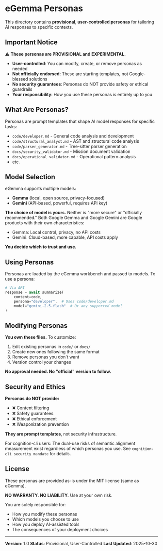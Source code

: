 # eGemma Personas

This directory contains **provisional, user-controlled personas** for tailoring AI responses to specific contexts.

## Important Notice

⚠️ **These personas are PROVISIONAL and EXPERIMENTAL.**

- **User-controlled**: You can modify, create, or remove personas as needed
- **Not officially endorsed**: These are starting templates, not Google-blessed solutions
- **No security guarantees**: Personas do NOT provide safety or ethical guardrails
- **Your responsibility**: How you use these personas is entirely up to you

## What Are Personas?

Personas are prompt templates that shape AI model responses for specific tasks:

- `code/developer.md` - General code analysis and development
- `code/structural_analyst.md` - AST and structural code analysis
- `code/parser_generator.md` - Tree-sitter parser generation
- `docs/security_validator.md` - Mission document validation
- `docs/operational_validator.md` - Operational pattern analysis
- etc.

## Model Selection

eGemma supports multiple models:

- **Gemma** (local, open source, privacy-focused)
- **Gemini** (API-based, powerful, requires API key)

**The choice of model is yours.** Neither is "more secure" or "officially recommended."
Both Google Gemma and Google Gemini are Google products with their own characteristics:

- Gemma: Local control, privacy, no API costs
- Gemini: Cloud-based, more capable, API costs apply

**You decide which to trust and use.**

## Using Personas

Personas are loaded by the eGemma workbench and passed to models. To use a persona:

```python
# Via API
response = await summarize(
    content=code,
    persona="developer",  # Uses code/developer.md
    model="gemini-2.5-flash"  # Or any supported model
)
```

## Modifying Personas

**You own these files.** To customize:

1. Edit existing personas in `code/` or `docs/`
2. Create new ones following the same format
3. Remove personas you don't want
4. Version control your changes

**No approval needed. No "official" version to follow.**

## Security and Ethics

**Personas do NOT provide:**
- ❌ Content filtering
- ❌ Safety guarantees
- ❌ Ethical enforcement
- ❌ Weaponization prevention

**They are prompt templates**, not security infrastructure.

For cognition-cli users: The dual-use risks of semantic alignment measurement
exist regardless of which personas you use. See `cognition-cli security mandate`
for details.

## License

These personas are provided as-is under the MIT license (same as eGemma).

**NO WARRANTY. NO LIABILITY.** Use at your own risk.

You are solely responsible for:
- How you modify these personas
- Which models you choose to use
- How you deploy AI-assisted tools
- The consequences of your deployment choices

---

**Version**: 1.0
**Status**: Provisional, User-Controlled
**Last Updated**: 2025-10-30
